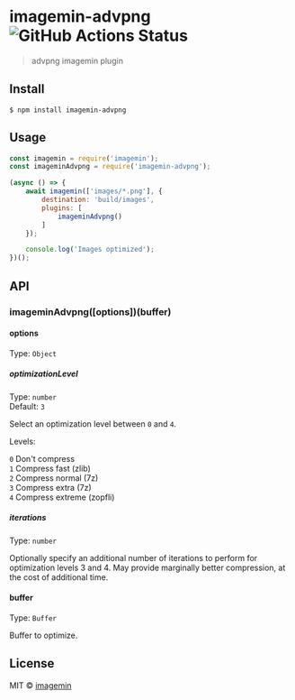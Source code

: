 # imagemin-advpng ![GitHub Actions Status](https://github.com/imagemin/imagemin-advpng/workflows/test/badge.svg?branch=master)


> advpng imagemin plugin


## Install

```
$ npm install imagemin-advpng
```


## Usage

```js
const imagemin = require('imagemin');
const imageminAdvpng = require('imagemin-advpng');

(async () => {
	await imagemin(['images/*.png'], {
		destination: 'build/images',
		plugins: [
			imageminAdvpng()
		]
	});

	console.log('Images optimized');
})();
```


## API

### imageminAdvpng([options])(buffer)

#### options

Type: `Object`

##### optimizationLevel

Type: `number`<br>
Default: `3`

Select an optimization level between `0` and `4`.

Levels:

`0` Don't compress<br>
`1` Compress fast (zlib)<br>
`2` Compress normal (7z)<br>
`3` Compress extra (7z)<br>
`4` Compress extreme (zopfli)

##### iterations

Type: `number`<br>

Optionally specify an additional number of iterations to perform for optimization levels 3 and 4.
May provide marginally better compression, at the cost of additional time.

#### buffer

Type: `Buffer`

Buffer to optimize.


## License

MIT © [imagemin](https://github.com/imagemin)
